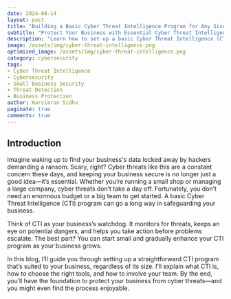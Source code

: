 ```yaml
---
date: 2024-08-14
layout: post
title: "Building a Basic Cyber Threat Intelligence Program for Any Size Business"
subtitle: "Protect Your Business with Essential Cyber Threat Intelligence"
description: "Learn how to set up a basic Cyber Threat Intelligence (CTI) program for your business, regardless of its size. This guide covers the essentials, from understanding CTI to choosing the right tools and getting your team on board."
image: /assets/img/cyber-threat-intelligence.png
optimized_image: /assets/img/cyber-threat-intelligence.png
category: cybersecurity
tags:
- Cyber Threat Intelligence
- Cybersecurity
- Small Business Security
- Threat Detection
- Business Protection
author: Harsimran Sidhu
paginate: true
comments: true
---
```


## Introduction

Imagine waking up to find your business's data locked away by hackers demanding a ransom. Scary, right? Cyber threats like this are a constant concern these days, and keeping your business secure is no longer just a good idea—it’s essential. Whether you’re running a small shop or managing a large company, cyber threats don’t take a day off. Fortunately, you don’t need an enormous budget or a big team to get started. A basic Cyber Threat Intelligence (CTI) program can go a long way in safeguarding your business.

Think of CTI as your business’s watchdog. It monitors for threats, keeps an eye on potential dangers, and helps you take action before problems escalate. The best part? You can start small and gradually enhance your CTI program as your business grows.

In this blog, I’ll guide you through setting up a straightforward CTI program that’s suited to your business, regardless of its size. I’ll explain what CTI is, how to choose the right tools, and how to involve your team. By the end, you’ll have the foundation to protect your business from cyber threats—and you might even find the process enjoyable.
